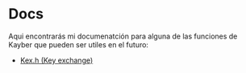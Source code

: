 # Docs

Aqui encontrarás mi documenatción para alguna de las funciones de Kayber que pueden ser utiles en el futuro:

- <a href="https://github.com/dpv927/kayberc/blob/main/docs/kex.md">Kex.h (Key exchange)</a>
